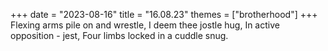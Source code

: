 +++
date = "2023-08-16"
title = "16.08.23"
themes = ["brotherhood"]
+++
Flexing arms pile on and wrestle,
I deem thee jostle hug,
In active opposition - jest,
Four limbs locked in a cuddle snug.
